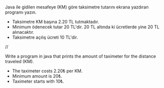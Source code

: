 Java ile gidilen mesafeye (KM) göre taksimetre tutarını ekrana yazdıran programı yazın.

* Taksimetre KM başına 2.20 TL tutmaktadır.
* Minimum ödenecek tutar 20 TL'dir. 20 TL altında ki ücretlerde yine 20 TL alınacaktır.
* Taksimetre açılış ücreti 10 TL'dir.

//

Write a program in java that prints the amount of taximeter for the distance traveled (KM).

* The taximeter costs 2.20₺ per KM.
* Minimum amount is 20₺.
* Taximeter starts with 10₺.